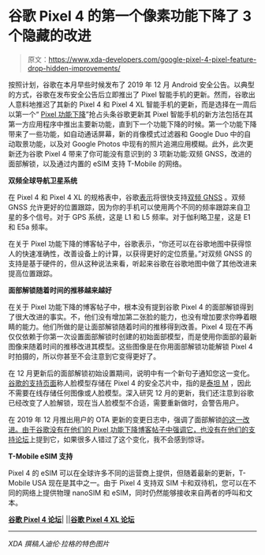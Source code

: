 # 谷歌 Pixel 4 的第一个像素功能下降了 3 个隐藏的改进

> 原文：<https://www.xda-developers.com/google-pixel-4-pixel-feature-drop-hidden-improvements/>

按照计划，谷歌在本月早些时候发布了 2019 年 12 月 Android 安全公告。以典型的方式，谷歌在发布安全公告后立即推出了 Pixel 智能手机的更新。然而，谷歌出人意料地推迟了其新的 Pixel 4 和 Pixel 4 XL 智能手机的更新，而是选择在一周后以第一个“ [Pixel 功能下降](https://www.xda-developers.com/google-pixel-feature-drop-post-snap-portrait-mode-auto-call-screen/)”抢占头条谷歌更新其 Pixel 智能手机的新方法包括在其第一方应用程序中推出主要新功能，直到下一个功能下降的时候。第一个功能下降带来了一些功能，如自动通话屏幕，新的肖像模式过滤器和 Google Duo 中的自动取景功能，以及对 Google Photos 中现有的照片追溯应用模糊。此外，此次更新还为谷歌 Pixel 4 带来了你可能没有意识到的 3 项新功能:双频 GNSS，改进的面部解锁，以及通过内置的 eSIM 支持 T-Mobile 的网络。

**双频全球导航卫星系统**

在 Pixel 4 和 Pixel 4 XL 的规格表中，谷歌[表示](https://www.xda-developers.com/google-pixel-4-what-you-missed/)将很快支持[双频 GNSS](https://www.xda-developers.com/dual-frequency-gnss-important-location-feature-your-phone-probably-missing/) 。双频 GNSS 允许更好的位置跟踪，因为你的手机可以使用两个不同的频率跟踪来自卫星的多个信号。对于 GPS 系统，这是 L1 和 L5 频率。对于伽利略卫星，这是 E1 和 E5a 频率。

在关于 Pixel 功能下降的博客帖子中，谷歌表示，“你还可以在谷歌地图中获得惊人的快速准确性，改善设备上的计算，以获得更好的定位质量。”对双频 GNSS 的支持是基于硬件的，但从这种说法来看，听起来谷歌在谷歌地图中做了其他改进来提高位置跟踪。

**面部解锁随着时间的推移越来越好**

在关于 Pixel 功能下降的博客帖子中，根本没有提到谷歌 Pixel 4 的面部解锁得到了很大改进的事实。不，他们没有增加第二张脸的能力，也没有增加要求你睁着眼睛的能力。他们所做的是让面部解锁随着时间的推移得到改善。Pixel 4 现在不再仅仅依赖于你第一次设置面部解锁时创建的初始面部模型，而是使用你面部的最新图像来随着时间的推移改进其模型。这些图像是在你用面部解锁功能解锁 Pixel 4 时拍摄的，所以你甚至不会注意到它变得更好了。

在 12 月更新后的面部解锁初始设置期间，说明中有一个新句子通知您这一变化。[谷歌的支持页面](https://support.google.com/pixelphone/answer/9517039?hl=en)称人脸模型存储在 Pixel 4 的安全芯片中，指的是[泰坦 M](https://www.xda-developers.com/google-pixel-3-titan-m-security/) ，因此不需要在线存储任何图像或人脸模型。深入研究 12 月的更新，我们还注意到谷歌已经改变了人脸解锁，现在当人脸模型不合适，需要重新做时，会警告用户。

在 2019 年 12 月推出用户的 OTA 更新的变更日志中，强调了面部解锁[的这一改进。由于谷歌没有在他们的 Pixel 功能下降博客帖子中强调它，也没有在他们的](https://www.reddit.com/r/GooglePixel/comments/e8idxv/pixel_4xl_december_update_ota_includes_face/)[支持论坛](https://support.google.com/pixelphone/thread/21769134?hl=en)上提到它，如果很多人错过了这个变化，我不会感到惊讶。

**T-Mobile eSIM 支持**

Pixel 4 的 eSIM 可以在全球许多不同的运营商上提供，但随着最新的更新，T-Mobile USA 现在是其中之一。由于 Pixel 4 支持双 SIM 卡和双待机，您可以在不同的网络上提供物理 nanoSIM 和 eSIM，同时仍然能够接收来自两者的呼叫和文本。

[**谷歌 Pixel 4 论坛**](https://forum.xda-developers.com/pixel-4)| |[|**谷歌 Pixel 4 XL 论坛**](https://forum.xda-developers.com/pixel-4-xl)

* * *

*XDA 撰稿人迪伦·拉格的特色图片*